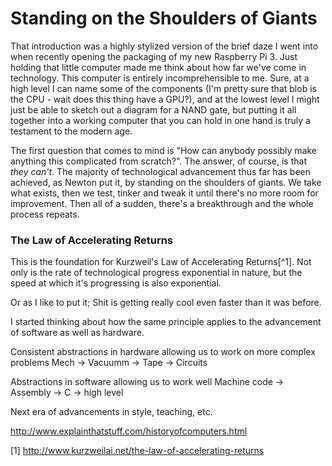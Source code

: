 # Standing on the Shoulders of Giants

That introduction was a highly stylized version of the brief daze I went into when recently opening the packaging of my new Raspberry Pi 3. Just holding that little computer made me think about how far we've come in technology. This computer is entirely incomprehensible to me. Sure, at a high level I can name some of the components (I'm pretty sure that blob is the CPU - wait does this thing have a GPU?), and at the lowest level I might just be able to sketch out a diagram for a NAND gate, but putting it all together into a working computer that you can hold in one hand is truly a testament to the modern age.

The first question that comes to mind is "How can anybody possibly make anything this complicated from scratch?". The answer, of course, is that *they can't*. The majority of technological advancement thus far has been achieved, as Newton put it, by standing on the shoulders of giants. We take what exists, then we test, tinker and tweak it until there's no more room for improvement. Then all of a sudden, there's a breakthrough and the whole process repeats.

### The Law of Accelerating Returns

This is the foundation for Kurzweil's Law of Accelerating Returns[^1]. Not only is the rate of technological progress exponential in nature, but the speed at which it's progressing is also exponential.

Or as I like to put it; Shit is getting really cool even faster than it was before.

I started thinking about how the same principle applies to the advancement of software as well as hardware. 

Consistent abstractions in hardware allowing us to work on more complex problems
Mech -> Vacuumm -> Tape -> Circuits

Abstractions in software allowing us to work well
Machine code -> Assembly -> C -> high level 

Next era of advancements in style, teaching, etc.

http://www.explainthatstuff.com/historyofcomputers.html

[1] http://www.kurzweilai.net/the-law-of-accelerating-returns